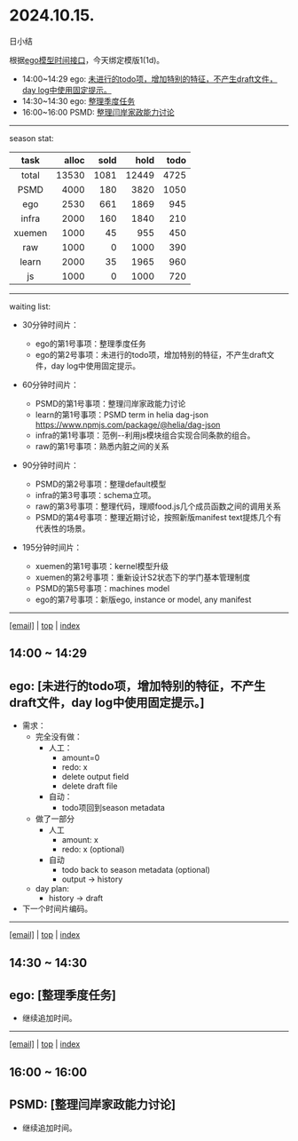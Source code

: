 # 2024.10.15.
日小结

<a id="top"></a>
根据[ego模型时间接口](https://gitee.com/hyg/blog/blob/master/timeflow.md)，今天绑定模版1(1d)。

<a id="index"></a>
- 14:00~14:29	ego: [未进行的todo项，增加特别的特征，不产生draft文件，day log中使用固定提示。](#20241015140000)
- 14:30~14:30	ego: [整理季度任务](#20241015143000)
- 16:00~16:00	PSMD: [整理闫岸家政能力讨论](#20241015160000)

---
season stat:

| task | alloc | sold | hold | todo |
| :---: | ---: | ---: | ---: | ---: |
| total | 13530 | 1081 | 12449 | 4725 |
| PSMD | 4000 | 180 | 3820 | 1050 |
| ego | 2530 | 661 | 1869 | 945 |
| infra | 2000 | 160 | 1840 | 210 |
| xuemen | 1000 | 45 | 955 | 450 |
| raw | 1000 | 0 | 1000 | 390 |
| learn | 2000 | 35 | 1965 | 960 |
| js | 1000 | 0 | 1000 | 720 |

---
waiting list:


- 30分钟时间片：
  - ego的第1号事项：整理季度任务
  - ego的第2号事项：未进行的todo项，增加特别的特征，不产生draft文件，day log中使用固定提示。

- 60分钟时间片：
  - PSMD的第1号事项：整理闫岸家政能力讨论
  - learn的第1号事项：PSMD term in helia dag-json https://www.npmjs.com/package/@helia/dag-json
  - infra的第1号事项：范例--利用js模块组合实现合同条款的组合。
  - raw的第1号事项：熟悉内脏之间的关系

- 90分钟时间片：
  - PSMD的第2号事项：整理default模型
  - infra的第3号事项：schema立项。
  - raw的第3号事项：整理代码，理顺food.js几个成员函数之间的调用关系
  - PSMD的第4号事项：整理近期讨论，按照新版manifest text提炼几个有代表性的场景。

- 195分钟时间片：
  - xuemen的第1号事项：kernel模型升级
  - xuemen的第2号事项：重新设计S2状态下的学门基本管理制度
  - PSMD的第5号事项：machines model
  - ego的第7号事项：新版ego, instance or model, any manifest

---
<a href="mailto:huangyg@mars22.com?subject=关于2024.10.15.[未进行的todo项，增加特别的特征，不产生draft文件，day log中使用固定提示。]任务&body=日期: 2024.10.15.%0D%0A序号: 5%0D%0A手稿:../../draft/2024/10/20241015.01.md%0D%0A---请勿修改邮件主题及以上内容 从下一行开始写您的想法---%0D%0A">[email]</a> | [top](#top) | [index](#index)
<a id="20241015140000"></a>
## 14:00 ~ 14:29
## ego: [未进行的todo项，增加特别的特征，不产生draft文件，day log中使用固定提示。]

- 需求：
    - 完全没有做：
        - 人工：
            - amount=0
            - redo: x
            - delete output field
            - delete draft file
        - 自动：
            - todo项回到season metadata
    - 做了一部分
        - 人工
            - amount: x
            - redo: x (optional)
        - 自动
            - todo back to season metadata (optional)
            - output -> history
    - day plan:
        - history -> draft
- 下一个时间片编码。
---
<a href="mailto:huangyg@mars22.com?subject=关于2024.10.15.[整理季度任务]任务&body=日期: 2024.10.15.%0D%0A序号: 6%0D%0A手稿:../../draft/2024/10/20241015.02.md%0D%0A---请勿修改邮件主题及以上内容 从下一行开始写您的想法---%0D%0A">[email]</a> | [top](#top) | [index](#index)
<a id="20241015143000"></a>
## 14:30 ~ 14:30
## ego: [整理季度任务]

- 继续追加时间。
---
<a href="mailto:huangyg@mars22.com?subject=关于2024.10.15.[整理闫岸家政能力讨论]任务&body=日期: 2024.10.15.%0D%0A序号: 8%0D%0A手稿:../../draft/2024/10/20241015.03.md%0D%0A---请勿修改邮件主题及以上内容 从下一行开始写您的想法---%0D%0A">[email]</a> | [top](#top) | [index](#index)
<a id="20241015160000"></a>
## 16:00 ~ 16:00
## PSMD: [整理闫岸家政能力讨论]

- 继续追加时间。